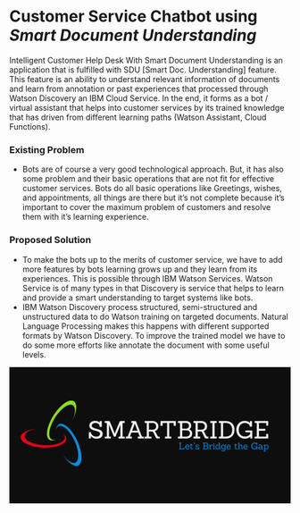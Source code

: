 # Customer Service Chatbot using *Smart Document Understanding* 

Intelligent Customer Help Desk With Smart Document Understanding is an application that is fulfilled with SDU [Smart Doc. Understanding] feature. This feature is an ability to understand relevant information of documents and learn from annotation or past experiences that processed through Watson Discovery an IBM Cloud Service. In the end, it forms as a  bot / virtual assistant that helps into customer services by its trained knowledge that has driven from different learning paths (Watson Assistant, Cloud Functions). 


### Existing Problem
- Bots are of course a very good technological approach. But, it has also some problem and their basic operations that are not    fit for effective customer services. Bots do all basic operations like Greetings, wishes, and appointments, all things are      there but it’s not complete because it’s important to cover the maximum problem of customers and resolve them with it’s        learning experience.  
### Proposed Solution
- To make the bots up to the merits of customer service, we have to add more features by bots learning grows up and they learn    from its experiences. This is possible through IBM Watson Services. Watson Service is of many types in that Discovery is        service that helps to learn and provide a smart understanding to target systems like bots.
-  IBM Watson Discovery process structured, semi-structured and unstructured data to do Watson training on targeted documents.    Natural Language Processing makes this happens with different supported formats by Watson Discovery. To improve the trained    model we have to do some more efforts like annotate the document with some useful levels. 



![](images/sm.png)
